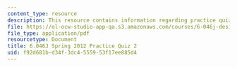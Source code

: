 ```yaml
---
content_type: resource
description: This resource contains information regarding practice quiz 2.
file: https://ol-ocw-studio-app-qa.s3.amazonaws.com/courses/6-046j-design-and-analysis-of-algorithms-spring-2012/f92d681bd34f3dc4555953f17ee885d4_MIT6_046JS12_quiz2_prac.pdf
file_type: application/pdf
resourcetype: Document
title: 6.046J Spring 2012 Practice Quiz 2
uid: f92d681b-d34f-3dc4-5559-53f17ee885d4
---
```

